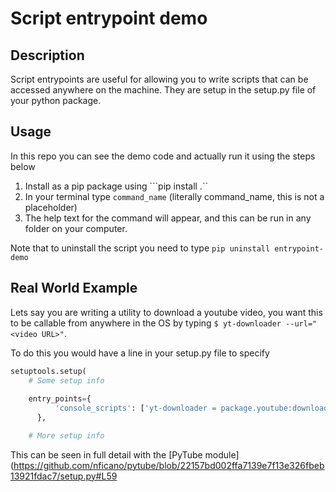 # Script entrypoint demo

## Description
Script entrypoints are useful for allowing you to write scripts that can be accessed anywhere on the machine. They are setup in the setup.py file of your python package.

## Usage
In this repo you can see the demo code and actually run it using the steps below
1. Install as a pip package using ```pip install .``
2. In your terminal type ```command_name``` (literally command_name, this is not a placeholder)
3. The help text for the command will appear, and this can be run in any folder on your computer.

Note that to uninstall the script you need to type ```pip uninstall entrypoint-demo```

## Real World Example
Lets say you are writing a utility to download a youtube video, you want this to be callable from anywhere in the OS by typing ```$ yt-downloader --url="<video URL>"```.

To do this you would have a line in your setup.py file to specify
```python
setuptools.setup(
    # Some setup info
    
    entry_points={
          'console_scripts': ['yt-downloader = package.youtube:downloader']
      },

    # More setup info
```

This can be seen in full detail with the [PyTube module](https://github.com/nficano/pytube/blob/22157bd002ffa7139e7f13e326fbeb13921fdac7/setup.py#L59
